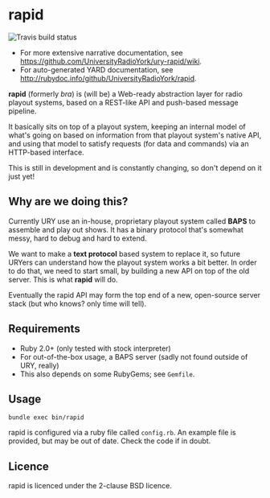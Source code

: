 rapid
=====
![Travis build status](https://travis-ci.org/UniversityRadioYork/ury-rapid.svg)

* For more extensive narrative documentation, see https://github.com/UniversityRadioYork/ury-rapid/wiki.
* For auto-generated YARD documentation, see http://rubydoc.info/github/UniversityRadioYork/rapid.

__rapid__ (formerly _bra_) is (will be) a Web-ready abstraction layer for radio playout systems, based on a REST-like API and push-based message pipeline.

It basically sits on top of a playout system, keeping an internal model of what's going on based on information from that playout system's native API, and using that model to satisfy requests (for data and commands) via an HTTP-based interface.

This is still in development and is constantly changing, so don't depend on it just yet!


Why are we doing this?
----------------------

Currently URY use an in-house, proprietary playout system called __BAPS__ to assemble and play out shows.  It has a binary protocol that's somewhat messy, hard to debug and hard to extend.

We want to make a __text protocol__ based system to replace it, so future URYers can understand how the playout system works a bit better.  In order to do that, we need to start small, by building a new API on top of the old server.  This is what __rapid__ will do.

Eventually the rapid API may form the top end of a new, open-source server stack (but who knows?  only time will tell).


Requirements
------------

* Ruby 2.0+ (only tested with stock interpreter)
* For out-of-the-box usage, a BAPS server (sadly not found outside of URY, really)
* This also depends on some RubyGems; see `Gemfile`.


Usage
-----

`bundle exec bin/rapid`

rapid is configured via a ruby file called `config.rb`.  An example file is provided, but may be out of date.  Check the code if in doubt.


Licence
-------

rapid is licenced under the 2-clause BSD licence.
